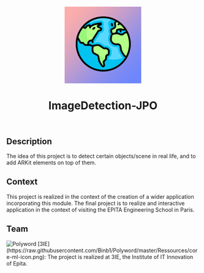 <h1 align="center">
  <br>
  <a href="http://www.amitmerchant.com/electron-markdownify"><img src="https://raw.githubusercontent.com/Binb1/Polyword/master/Ressources/Polyword.png" alt="Polyword" width="200"></a>
  <br><br>
  ImageDetection-JPO
  <br><br>
</h1>

## Description

The idea of this project is to detect certain objects/scene in real life, and to add ARKit elements on top of them.

## Context

This project is realized in the context of the creation of a wider application incorporating this module.
The final project is to realize and interactive application in the context of visiting the EPITA Engineering School in Paris.

## Team
<img src="https://raw.githubusercontent.com/Binb1/JPO-ImageDetection/master/Ressources/3IE.png" alt="Polyword" width="100">
[3IE](https://raw.githubusercontent.com/Binb1/Polyword/master/Ressources/core-ml-icon.png): The project is realized at 3IE, the Institute of IT Innovation of Epita.



